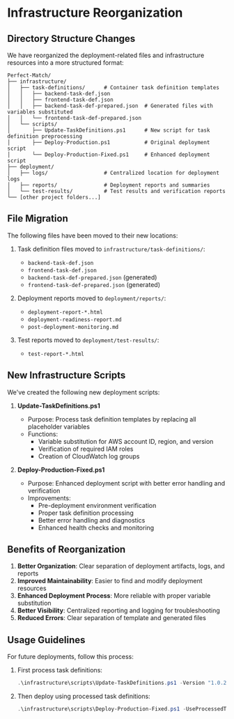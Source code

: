 # Infrastructure Reorganization

## Directory Structure Changes

We have reorganized the deployment-related files and infrastructure resources into a more structured format:

```
Perfect-Match/
├── infrastructure/
│   ├── task-definitions/      # Container task definition templates
│   │   ├── backend-task-def.json
│   │   ├── frontend-task-def.json
│   │   ├── backend-task-def-prepared.json  # Generated files with variables substituted
│   │   └── frontend-task-def-prepared.json
│   └── scripts/
│       ├── Update-TaskDefinitions.ps1      # New script for task definition preprocessing
│       ├── Deploy-Production.ps1           # Original deployment script
│       └── Deploy-Production-Fixed.ps1     # Enhanced deployment script
├── deployment/
│   ├── logs/                  # Centralized location for deployment logs
│   ├── reports/               # Deployment reports and summaries
│   └── test-results/          # Test results and verification reports
└── [other project folders...]
```

## File Migration

The following files have been moved to their new locations:

1. Task definition files moved to `infrastructure/task-definitions/`:
   - `backend-task-def.json`
   - `frontend-task-def.json`
   - `backend-task-def-prepared.json` (generated)
   - `frontend-task-def-prepared.json` (generated)

2. Deployment reports moved to `deployment/reports/`:
   - `deployment-report-*.html`
   - `deployment-readiness-report.md`
   - `post-deployment-monitoring.md`

3. Test reports moved to `deployment/test-results/`:
   - `test-report-*.html`

## New Infrastructure Scripts

We've created the following new deployment scripts:

1. **Update-TaskDefinitions.ps1**
   - Purpose: Process task definition templates by replacing all placeholder variables
   - Functions:
     - Variable substitution for AWS account ID, region, and version
     - Verification of required IAM roles
     - Creation of CloudWatch log groups

2. **Deploy-Production-Fixed.ps1**
   - Purpose: Enhanced deployment script with better error handling and verification
   - Improvements:
     - Pre-deployment environment verification
     - Proper task definition processing
     - Better error handling and diagnostics
     - Enhanced health checks and monitoring

## Benefits of Reorganization

1. **Better Organization**: Clear separation of deployment artifacts, logs, and reports
2. **Improved Maintainability**: Easier to find and modify deployment resources
3. **Enhanced Deployment Process**: More reliable with proper variable substitution
4. **Better Visibility**: Centralized reporting and logging for troubleshooting
5. **Reduced Errors**: Clear separation of template and generated files

## Usage Guidelines

For future deployments, follow this process:

1. First process task definitions:
   ```powershell
   .\infrastructure\scripts\Update-TaskDefinitions.ps1 -Version "1.0.2"
   ```

2. Then deploy using processed task definitions:
   ```powershell
   .\infrastructure\scripts\Deploy-Production-Fixed.ps1 -UseProcessedTaskDefs -Version "1.0.2"
   ```